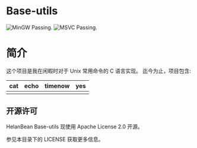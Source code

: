 # Base-utils

![MinGW Passing.](https://img.shields.io/badge/MinGW-Passing-brightgreen.svg)
![MSVC Passing.](https://img.shields.io/badge/MSVC-Passing-red.svg)

# 简介

这个项目是我在闲暇时对于 Unix 常用命令的 C 语言实现。
迄今为止，项目包含:

| cat  | echo | timenow | yes  |
| ---- | ---- | ------- | ---- |
|      |      |         |      |

## 开源许可

HelanBean Base-utils 现使用 Apache License 2.0 开源。

参见本目录下的 LICENSE 获取更多信息。
